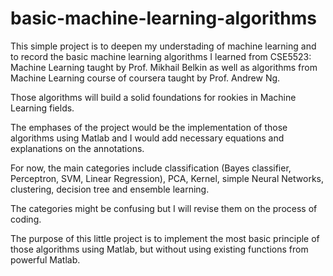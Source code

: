 # basic-machine-learning-algorithms
This simple project is to deepen my understading of machine learning and to record the basic machine learning algorithms I learned from CSE5523: Machine Learning taught by Prof. Mikhail Belkin as well as algorithms from Machine Learning course of coursera taught by Prof. Andrew Ng.

Those algorithms will build a solid foundations for rookies in Machine Learning fields. 

The emphases of the project would be the implementation of those algorithms using Matlab and I would add necessary equations and explanations on the annotations. 

For now, the main categories include classification (Bayes classifier, Perceptron, SVM, Linear Regression), PCA, Kernel, simple Neural Networks, clustering, decision tree and ensemble learning.

The categories might be confusing but I will revise them on the process of coding.

The purpose of this little project is to implement the most basic principle of those algorithms using Matlab, but without using existing functions from powerful Matlab.
